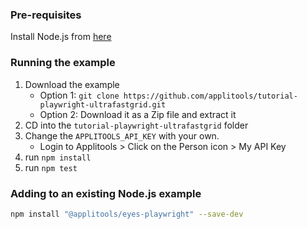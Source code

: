 ### Pre-requisites

Install Node.js from [here](https://nodejs.org/en/)

### Running the example

1. Download the example
    * Option 1: `git clone https://github.com/applitools/tutorial-playwright-ultrafastgrid.git`
    * Option 2: Download it as a Zip file and extract it
2. CD into the `tutorial-playwright-ultrafastgrid` folder
3. Change the `APPLITOOLS_API_KEY` with your own.
    * Login to Applitools > Click on the Person icon > My API Key
4. run `npm install`
5. run `npm test`

### Adding to an existing Node.js example

```sh
npm install "@applitools/eyes-playwright" --save-dev
```
